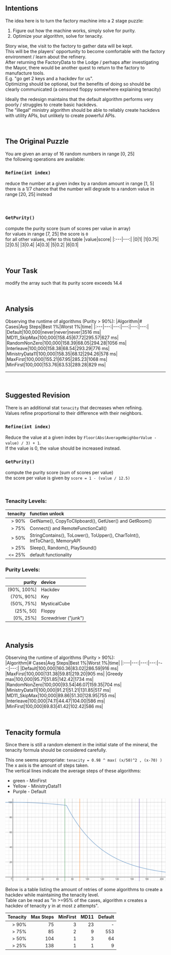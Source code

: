 ## Intentions

The idea here is to turn the factory machine into a 2 stage puzzle:  
1) Figure out how the machine works, simply solve for purity.  
2) Optimize your algorithm, solve for tenacity.  

Story wise, the visit to the factory to gather data will be kept.  
This will be the players' opportunity to become comfortable with the factory environment / learn about the refinery.  
After returning the FactoryData to the Lodge / perhaps after investigating the Mayor, there would be another quest to return to the factory to manufacture tools.  
E.g. "go get 2 keys and a hackdev for us".  
Optimizing should be optional, but the benefits of doing so should be clearly communicated (a censored floppy somewhere explaining tenacity)  

Ideally the redesign maintains that the default algorithm performs very poorly / struggles to create basic hackdevs.  
The "illegal" ministry algorithm should be able to reliably create hackdevs with utility APIs, but unlikely to create powerful APIs.

<br/>

## The Original Puzzle

You are given an array of 16 random numbers in range [0, 25]  
the following operations are available:

### `Refine(int index)`
reduce the number at a given index by a random amount in range [1, 5]  
there is a 1/7 chance that the number will degrade to a random value in range [20, 25] instead

<br/>

### `GetPurity()`
compute the purity score (sum of scores per value in array)  
for values in range [7, 25] the score is `0`  
for all other values, refer to this table
|value|score|
|:---|---:|
|0|1|
|1|0.75|
|2|0.5|
|3|0.4|
|4|0.3|
|5|0.2|
|6|0.1|

<br/>

## Your Task
modify the array such that its purity score exceeds 14.4

<br/>

## Analysis
Observing the runtime of algorithms (Purity > 90%):
|Algorithm|# Cases|Avg Steps|Best 1%|Worst 1%|time|
|:---|---:|---:|---:|---:|---:|
|Default|100,000|never|never|never|3516 ms|
|MD11_SkipMax|100,000|158.45|67.72|295.57|627 ms|
|RandomNonZero|100,000|158.39|68.05|294.28|1056 ms|
|Interleave|100,000|158.38|68.54|293.29|776 ms|
|MinistryData11|100,000|158.35|68.12|294.26|578 ms|
|MaxFirst|100,000|155.21|67.95|285.23|1068 ms|
|MinFirst|100,000|153.76|63.53|289.28|829 ms|

---

<br/>

## Suggested Revision

There is an additional stat `tenacity` that decreases when refining.  
Values refine proportional to their difference with their neighbors.  

### `Refine(int index)`
Reduce the value at a given index by `Floor(Abs(AverageNeighborValue - value) / 3) + 1`.  
If the value is 0, the value should be increased instead.  

### `GetPurity()`
compute the purity score (sum of scores per value)  
the score per value is given by `score = 1 - (value / 12.5)`

<br/>

### Tenacity Levels:
|tenacity|function unlock|
|---:|:---|
|> 90%|GetName(), CopyToClipboard(), GetUser() and GetRoom()|
|> 75%|Connect() and RemoteFunctionCall()|
|> 50%|StringContains(), ToLower(), ToUpper(), CharToInt(), IntToChar(), MemoryAPI|
|> 25%|Sleep(), Random(), PlaySound()|
|<= 25%|default functionality|

### Purity Levels:
|purity|device|
|---:|:---|
|(90%, 100%]|Hackdev|
|(70%, 90%]|Key|
|(50%, 75%]|MysticalCube|
|(25%, 50]|Floppy|
|[0%, 25%]|Screwdriver ("junk")|

<br/>

## Analysis
Observing the runtime of algorithms (Purity > 90%):  
|Algorithm|# Cases|Avg Steps|Best 1%|Worst 1%|time|
|:---|---:|---:|---:|---:|---:|
|Default|100,000|160.36|83.02|286.59|916 ms|
|MaxFirst|100,000|131.38|59.81|219.20|905 ms|
|Greedy max|100,000|95.71|51.85|142.42|1734 ms|
|RandomNonZero|100,000|93.54|46.07|159.35|704 ms|
|MinistryData11|100,000|91.21|51.21|131.85|517 ms|
|MD11_SkipMax|100,000|89.86|51.30|128.95|755 ms|
|Interleave|100,000|74.11|44.47|104.00|586 ms|
|MinFirst|100,000|69.83|41.42|102.42|586 ms|

<br/>

## Tenacity formula

Since there is still a random element in the initial state of the mineral, the tenacity formula should be considered carefully.  

This one seems appropriate: `tenacity = 0.98 ^ max( (x/50)^2 , (x-70) )`  
The x axis is the amount of steps taken.  
The vertical lines indicate the average steps of these algorithms:
* green - MinFirst
* Yellow - MinistryData11
* Purple - Default

![a graph of the formula](../img/FactoryPuzzleTenacityGraph.png)

Below is a table listing the amount of retries of some algorithms to create a hackdev while maintaining the tenacity level.  
Table can be read as "in >=95% of the cases, algorithm x creates a hackdev of tenacity y in at most z attempts".

|Tenacity|Max Steps|MinFirst|MD11|Default|
|---:|---:|---:|---:|---:|
|> 90%|75|3|23|-|
|> 75%|85|2|9|553|
|> 50%|104|1|3|64|
|> 25%|138|1|1|9|